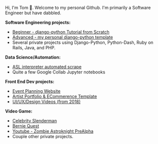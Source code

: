 Hi, I'm Tom 👋. Welcome to my personal Github. I'm primarily a Software Engineer but have dabbled.

**Software Engineering projects:**
- [Beginner - django-python Tutorial from Scratch](https://github.com/tomfried/django-tutorial-from-scratch)
- [Advanced - my personal django-python template](https://github.com/tomfried/django-tutorial-from-scratch](https://github.com/tomfried/cookie-cutter-django))
- Several private projects using Django-Python, Python-Dash, Ruby on Rails, Java, and PHP.

**Data Science/Automation:**
- [ASL interpreter automated scrape](https://github.com/tomfried/ASL-interpreter-automated-scrape)
- Quite a few Google Collab Jupyter notebooks

**Front End Dev projects:**
- [Event Planning Website](https://github.com/tomfried/Coronado-Cruising)
- [Artist Portfolio & ECommerence Template](https://github.com/tomfried/Artist-Portfolio-and-eCommerce-Template)
- [UI/UX/Design Videos (from 2018)](https://youtu.be/574aEl322C4?si=ZRR8sqL3TiYmKX6j)

**Video Game:**
- [Celebrity Slenderman](https://github.com/tomfried/Celebrity-Slenderman-Game)
- [Bernie Quest](https://github.com/tomfried/Bernie-Quest-Game)
- [Youtube - Zombie Astroknight PreAlpha](https://www.youtube.com/watch?v=sSLhPR28KW4)
- Couple other private projects.
